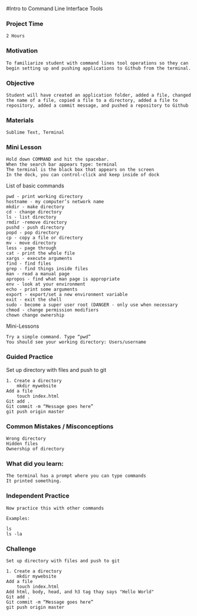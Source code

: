 #Intro to Command Line Interface Tools

### Project Time 
	
	2 Hours

### Motivation 
	
	To familiarize student with command lines tool operations so they can begin setting up and pushing applications to Github from the terminal.

### Objective

	Student will have created an application folder, added a file, changed the name of a file, copied a file to a directory, added a file to repository, added a commit message, and pushed a repository to Github

### Materials
	
	Sublime Text, Terminal

### Mini Lesson

	Hold down COMMAND and hit the spacebar.
	When the search bar appears type: terminal
	The terminal is the black box that appears on the screen
	In the dock, you can control-click and keep inside of dock

List of basic commands

	pwd - print working directory
	hostname - my computer’s network name
	mkdir - make directory
	cd - change directory
	ls - list directory
	rmdir -remove directory
	pushd - push directory
	popd - pop directory
	cp - copy a file or directory
	mv - move directory
	less - page through 
	cat - print the whole file
	xargs - execute arguments
	find - find files
	grep - find things inside files
	man - read a manual page
	apropos - find what man page is appropriate
	env - look at your environment
	echo - print some arguments
	export - export/set a new environment variable 
	exit - exit the shell
	sudo - become a super user root (DANGER - only use when necessary
	chmod - change permission modifiers
	chown change ownership

Mini-Lessons

	Try a simple command. Type “pwd”
	You should see your working directory: Users/username

### Guided Practice

Set up directory with files and push to git 

	1. Create a directory
		mkdir mywebsite
	Add a file
		touch index.html
	Git add .
	Git commit -m “Message goes here”
	git push origin master

### Common Mistakes / Misconceptions

	Wrong directory
	Hidden files
	Ownership of directory

### What did you learn:

	The terminal has a prompt where you can type commands
	It printed something.

### Independent Practice

	Now practice this with other commands

	Examples: 
	
	ls
	ls -la


### Challenge

	Set up directory with files and push to git 

	1. Create a directory
		mkdir mywebsite
	Add a file
		touch index.html
	Add html, body, head, and h3 tag thay says "Hello World"
	Git add .
	Git commit -m “Message goes here”
	git push origin master